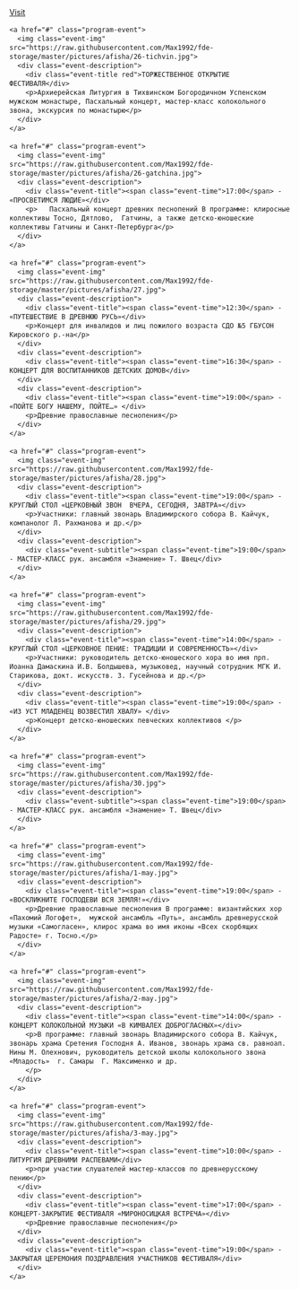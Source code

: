 <div>
<a href="{{#id123}}">Visit</a>

    <a href="#" class="program-event">
      <img class="event-img" src="https://raw.githubusercontent.com/Max1992/fde-storage/master/pictures/afisha/26-tichvin.jpg">
      <div class="event-description">
        <div class="event-title red">ТОРЖЕСТВЕННОЕ ОТКРЫТИЕ ФЕСТИВАЛЯ</div>
        <p>Архиерейская Литургия в Тихвинском Богородичном Успенском мужском монастыре, Пасхальный концерт, мастер-класс колокольного звона, экскурсия по монастырю</p>
      </div>
    </a>

    <a href="#" class="program-event">
      <img class="event-img" src="https://raw.githubusercontent.com/Max1992/fde-storage/master/pictures/afisha/26-gatchina.jpg">
      <div class="event-description">
        <div class="event-title"><span class="event-time">17:00</span> - «ПРОСВЕТИМСЯ ЛЮДИЕ»</div>
        <p>   Пасхальный концерт древних песнопений В программе: клиросные коллективы Тосно, Дятлово,  Гатчины, а также детско-юношеские коллективы Гатчины и Санкт-Петербурга</p>
      </div>
    </a>

    <a href="#" class="program-event">
      <img class="event-img" src="https://raw.githubusercontent.com/Max1992/fde-storage/master/pictures/afisha/27.jpg">
      <div class="event-description">
        <div class="event-title"><span class="event-time">12:30</span> - «ПУТЕШЕСТВИЕ В ДРЕВНЮЮ РУСЬ»</div>
        <p>Концерт для инвалидов и лиц пожилого возраста СДО №5 ГБУСОН Кировского р.-на</p>
      </div>
      <div class="event-description">
        <div class="event-title"><span class="event-time">16:30</span> - КОНЦЕРТ ДЛЯ ВОСПИТАННИКОВ ДЕТСКИХ ДОМОВ</div>
      </div>
      <div class="event-description">
        <div class="event-title"><span class="event-time">19:00</span> - «ПОЙТЕ БОГУ НАШЕМУ, ПОЙТЕ…» </div>
        <p>Древние православные песнопения</p>
      </div>
    </a>

    <a href="#" class="program-event">
      <img class="event-img" src="https://raw.githubusercontent.com/Max1992/fde-storage/master/pictures/afisha/28.jpg">
      <div class="event-description">
        <div class="event-title"><span class="event-time">19:00</span> - КРУГЛЫЙ СТОЛ «ЦЕРКОВНЫЙ ЗВОН  ВЧЕРА, СЕГОДНЯ, ЗАВТРА»</div>
        <p>Участники: главный звонарь Владимирского собора В. Кайчук, компанолог Л. Рахманова и др.</p>
      </div>
      <div class="event-description">
        <div class="event-subtitle"><span class="event-time">19:00</span> - МАСТЕР-КЛАСС рук. ансамбля «Знамение» Т. Швец</div>
      </div>
    </a>

    <a href="#" class="program-event">
      <img class="event-img" src="https://raw.githubusercontent.com/Max1992/fde-storage/master/pictures/afisha/29.jpg">
      <div class="event-description">
        <div class="event-title"><span class="event-time">14:00</span> - КРУГЛЫЙ СТОЛ «ЦЕРКОВНОЕ ПЕНИЕ: ТРАДИЦИИ И СОВРЕМЕННОСТЬ»</div>
        <p>Участники: руководитель детско-юношеского хора во имя прп. Иоанна Дамаскина И.В. Болдышева, музыковед, научный сотрудник МГК И. Старикова, докт. искусств. З. Гусейнова и др.</p>
      </div>
      <div class="event-description">
        <div class="event-title"><span class="event-time">19:00</span> - «ИЗ УСТ МЛАДЕНЕЦ ВОЗВЕСТИЛ ХВАЛУ» </div>
        <p>Концерт детско-юношеских певческих коллективов </p>
      </div>
    </a>

    <a href="#" class="program-event">
      <img class="event-img" src="https://raw.githubusercontent.com/Max1992/fde-storage/master/pictures/afisha/30.jpg">
      <div class="event-description">
        <div class="event-subtitle"><span class="event-time">19:00</span> - МАСТЕР-КЛАСС рук. ансамбля «Знамение» Т. Швец</div>
      </div>
    </a>

    <a href="#" class="program-event">
      <img class="event-img" src="https://raw.githubusercontent.com/Max1992/fde-storage/master/pictures/afisha/1-may.jpg">
      <div class="event-description">
        <div class="event-title"><span class="event-time">19:00</span> - «ВОСКЛИКНИТЕ ГОСПОДЕВИ ВСЯ ЗЕМЛЯ!»</div>
        <p>Древние православные песнопения В программе: византийских хор «Пахомий Логофет»,  мужской ансамбль «Путь», ансамбль древнерусской музыки «Самогласен», клирос храма во имя иконы «Всех скорбящих Радосте» г. Тосно.</p>
      </div>
    </a>

    <a href="#" class="program-event">
      <img class="event-img" src="https://raw.githubusercontent.com/Max1992/fde-storage/master/pictures/afisha/2-may.jpg">
      <div class="event-description">
        <div class="event-title"><span class="event-time">14:00</span> - КОНЦЕРТ КОЛОКОЛЬНОЙ МУЗЫКИ «В КИМВАЛЕХ ДОБРОГЛАСНЫХ»</div>
        <p>В программе: главный звонарь Владимирского собора В. Кайчук, звонарь храма Сретения Господня А. Иванов, звонарь храма св. равноап. Нины М. Олехнович, руководитель детской школы колокольного звона «Младость»  г. Самары  Г. Максименко и др.
        </p>
      </div>
    </a>

    <a href="#" class="program-event">
      <img class="event-img" src="https://raw.githubusercontent.com/Max1992/fde-storage/master/pictures/afisha/3-may.jpg">
      <div class="event-description">
        <div class="event-title"><span class="event-time">10:00</span> - ЛИТУРГИЯ ДРЕВНИМИ РАСПЕВАМИ</div>
        <p>при участии слушателей мастер-классов по древнерусскому пению</p>
      </div>
      <div class="event-description">
        <div class="event-title"><span class="event-time">17:00</span> - КОНЦЕРТ-ЗАКРЫТИЕ ФЕСТИВАЛЯ «МИРОНОСИЦКАЯ ВСТРЕЧА»</div>
        <p>Древние православные песнопения</p>
      </div>
      <div class="event-description">
        <div class="event-title"><span class="event-time">19:00</span> - ЗАКРЫТАЯ ЦЕРЕМОНИЯ ПОЗДРАВЛЕНИЯ УЧАСТНИКОВ ФЕСТИВАЛЯ</div>
      </div>
    </a> 
</div>
